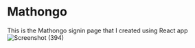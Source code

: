 # Mathongo
This is the Mathongo signin page that I created using React app
![Screenshot (394)](https://user-images.githubusercontent.com/100221488/200069032-31c9adc6-c0a1-4731-9093-b7ab344afb33.png)
